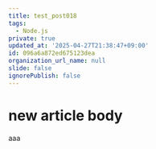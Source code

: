 ```yaml
---
title: test_post018
tags:
  - Node.js
private: true
updated_at: '2025-04-27T21:38:47+09:00'
id: 096a6a872ed675123dea
organization_url_name: null
slide: false
ignorePublish: false
---
```

# new article body
aaa
